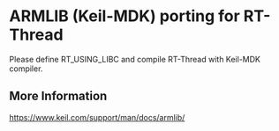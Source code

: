 # ARMLIB (Keil-MDK) porting for RT-Thread

Please define RT_USING_LIBC and compile RT-Thread with Keil-MDK compiler.



## More Information

https://www.keil.com/support/man/docs/armlib/